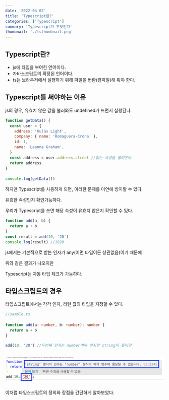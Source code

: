 ```yaml
---
date: '2022-04-02'
title: 'Typescript란?'
categories: ['Typescript']
summary: 'Typescript가 무엇인가'
thumbnail: './tsthumbnail.png'
---
```


## Typescript란?

- js에 타입을 부여한 언어이다.
- 자바스크립트의 확장된 언어이다.
- ts는 브라우저에서 실행하기 위해 파일을 변환(컴파일)해 줘야 한다.

## Typescript를 써야하는 이유

js의 경우, 유효치 않은 값을 불러와도 undefined가 뜨면서 실행된다.

```javascript
function getData() {
  const user = {
    address: 'Kulas Light',
    company: { name: 'Romaguera-Crona' },
    id: 1,
    name: 'Leanne Graham',
  }
  const address = user.address.street //없는 속성을 불러온다
  return address
}

console.log(getData())
```

하지만 Typescript를 사용하게 되면, 이러한 문제를 미연에 방지할 수 있다.

유효한 속성인지 확인가능하다.

우리가 Typescript를 쓰면 해당 속성이 유효치 않은지 확인할 수 있다.

```javascript
function add(a, b) {
  return a + b
}
const result = add(10, '20')
console.log(result) //1020
```

js에서는 기본적으로 받는 인자가 any(어떤 타입이든 상관없음)이기 때문에

위와 같은 결과가 나오지만

Typescript는 자동 타입 체크가 가능하다.

## 타입스크립트의 경우

타입스크립트에서는 각각 인자, 리턴 값의 타입을 지정할 수 있다.

```typescript
//sample.ts

function add(a: number, b: number): number {
  return a + b
}
```

```typescript
add(10, '20') //두번째 인자는 number여야 하지만 string이 들어감
```

## ![file:///C:/Reactblog/LEEBLOG/static/ts/tssample1.png](../static/ts/tssample1.png)

이처럼 타입스크립트의 정의와 장점을 간단하게 알아보았다.
